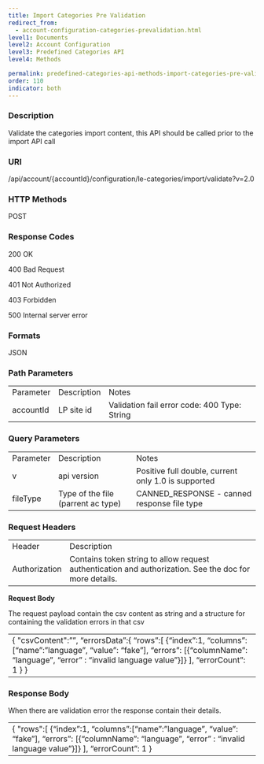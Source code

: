```yaml
---
title: Import Categories Pre Validation
redirect_from:
  - account-configuration-categories-prevalidation.html
level1: Documents
level2: Account Configuration
level3: Predefined Categories API
level4: Methods

permalink: predefined-categories-api-methods-import-categories-pre-validation.html
order: 110
indicator: both
---
```


### Description

Validate the categories import content, this API should be called prior to the import API call

### URI

/api/account/{accountId}/configuration/le-categories/import/validate?v=2.0

### HTTP Methods

POST

### Response Codes

200 OK

400 Bad Request

401 Not Authorized

403 Forbidden

500 Internal server error

### Formats

JSON

### Path Parameters

<table>
  <tr>
    <td>Parameter</td>
    <td>Description</td>
    <td>Notes</td>
  </tr>
  <tr>
    <td>accountId</td>
    <td>LP site id</td>
    <td>Validation fail error code: 400
Type: String </td>
  </tr>
</table>


### Query Parameters

<table>
  <tr>
    <td>Parameter</td>
    <td>Description</td>
    <td>Notes</td>
  </tr>
  <tr>
    <td>v</td>
    <td>api version</td>
    <td>Positive full double, current only 1.0 is supported</td>
  </tr>
  <tr>
    <td>fileType</td>
    <td>Type of the file (parrent ac type)</td>
    <td>CANNED_RESPONSE - canned response file type</td>
  </tr>
</table>


### Request Headers

<table>
  <tr>
    <td>Header</td>
    <td>Description</td>
  </tr>
  <tr>
    <td>Authorization</td>
    <td>Contains token string to allow request authentication and authorization. See the doc for more details.</td>
  </tr>
</table>


**Request Body**

The request payload contain the csv content as string and a structure for containing the validation errors in that csv

<table>
  <tr>
    <td>{
   "csvContent":””,
   “errorsData”:{
                           “rows”:[
                                          {“index”:1, “columns”:[“name”:”language”, “value”: “fake”], “errors”: [{“columnName”: “language”, “error” : “invalid language value”}]}
                                      ],
                            “errorCount”: 1
                        }
}</td>
  </tr>
</table>


### Response Body

When there are validation error the response contain their details.

<table>
  <tr>
    <td>{
   "rows":[
                {“index”:1, “columns”:[“name”:”language”, “value”: “fake”], “errors”: [{“columnName”: “language”, “error” : “invalid language value”}]}
              ],
    “errorCount”: 1
}</td>
  </tr>
</table>
